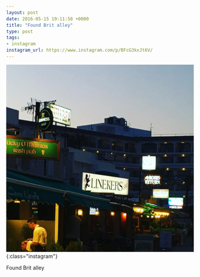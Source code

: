```yaml
---
layout: post
date: 2016-05-15 19:11:58 +0000
title: "Found Brit alley"
type: post
tags:
- instagram
instagram_url: https://www.instagram.com/p/BFcG3kxJt6V/
---
```


![Instagram - BFcG3kxJt6V](/img/BFcG3kxJt6V.jpg){:class="instagram"}

Found Brit alley
